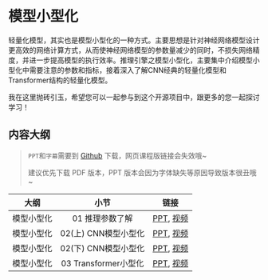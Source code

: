 # 模型小型化

轻量化模型，其实也是模型小型化的一种方式。主要思想是针对神经网络模型设计更高效的网络计算方式，从而使神经网络模型的参数量减少的同时，不损失网络精度，并进一步提高模型的执行效率。推理引擎之模型小型化，主要集中介绍模型小型化中需要注意的参数和指标，接着深入了解CNN经典的轻量化模型和Transformer结构的轻量化模型。

我在这里抛砖引玉，希望您可以一起参与到这个开源项目中，跟更多的您一起探讨学习！

## 内容大纲

> `PPT`和`字幕`需要到 [Github](https://github.com/chenzomi12/DeepLearningSystem) 下载，网页课程版链接会失效哦~
>
> 建议优先下载 PDF 版本，PPT 版本会因为字体缺失等原因导致版本很丑哦~

| 大纲 | 小节 | 链接|
|:--:|:--:|:--:|
| 模型小型化 | 01 推理参数了解 | [PPT](./01.introduction.pdf), [视频](https://www.bilibili.com/video/BV1KW4y1G75J/) |
| 模型小型化 | 02(上) CNN模型小型化| [PPT](./02.cnn.pdf), [视频](https://www.bilibili.com/video/BV1Y84y1b7xj/)|
| 模型小型化 | 02(下) CNN模型小型化| [PPT](./02.cnn.pdf), [视频](https://www.bilibili.com/video/BV1DK411k7qt/)|
| 模型小型化 | 03 Transformer小型化 | [PPT](./03.transform.pdf), [视频](https://www.bilibili.com/video/BV19d4y1V7ou/)|
